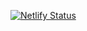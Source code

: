 [![Netlify Status](https://api.netlify.com/api/v1/badges/24616b7a-65cd-4c32-9c51-e0e46a725c3b/deploy-status)](https://app.netlify.com/sites/happy-noyce-f5f985/deploys)

